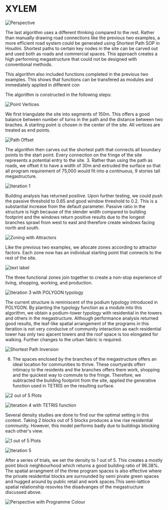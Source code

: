 # XYLEM

![Perspective](./imgs/r6.jpg)

The last algorithm uses a different thinking compared to the rest. Rather than manually drawing road connections like the previous two examples, a more efficient road system could be generated using Shortest Path SOP in Houdini. Shortest paths to certain key nodes in the site can be carved out and used both as roads and commercial spaces. This approach creates a high performing megastructure that could not be designed with conventional methods. 

This algorithm also included functions completed in the previous two examples. This shows that functions can be transfered as modules and immediately applied in different con

The algorithm is constructed in the following steps:

![Point Vertices](./imgs/c1.png)

We first triangulate the site into segments of 150m. This offers a good balance between number of turns in the path and the distance between two braches. A starting point is chosen in the center of the site. All vertices are treated as end points. 

![Path Offset](./imgs/c2.png)

The algorithm then carves out the shortest path that connects all boundary points to the start point. Every connection on the fringe of the site represents a potential entry to the site.
3.	Rather than using the path as roads, we offset it to have a width of 30m and extruded the surface so that all program requirement of 75,000 would fit into a continuous, 9 stories tall megastructure.

![Iteration 1](./imgs/c3.png)

Building analysis has returned positive. Upon further testing, we could push the passive threshold to 0.65 and good window threshold to 0.2. This is a substantial increase from the default parameter. Passive ratio in the structure is high because of the slender width compared to  building footprint and the windows return positive results due to the longest branches sprawl from west to east and therefore create windows facing north and south.


![Zoning with Attractors](./imgs/c4.png)


Like the previous two examples, we allocate zones according to attractor factors. Each zone now has an individual starting point that connects to the rest of the site.

![text label](./imgs/c5.png)

The three functional zones join together to create a non-stop experience of living, shopping, working, and production.

![Iteration 3 with POLYGON typology](./imgs/c6.png)

The current structure is reminiscent of the podium typology introduced in POLYGON. By planting the typology function as a module into this algorithm, we obtain a podium-tower typology with residential in the towers and others in the megastructure. Although performance analysis returned good results, the leaf-like spatial arrangement of the programs in this iteration is not very conducive of community interaction as each residential tower has only two ajacent towers and the roof space is too elongated for walking. Further changes to the urban fabric is required.


![Shortest Path Inversion](./imgs/c7.png)


8. The spaces enclosed by the branches of the megastructure offers an ideal location for communities to thrive. These courtyards offerr intimacy to the residents and the branches offers them work, shopping and the quickest way to commute to the fringe. Therefore, we subtracted the building footprint from the site, applied the generative function used in TETRIS on the resulting surface.

![2 out of 5 Plots](./imgs/c8.png)


![Iteration 4 with TETRIS function](./imgs/c9.png)

Several density studies are done to find our the optimal setting in this context. Taking 2 blocks out of 5 blocks produces a low rise residential community. However, this model performs badly due to buildings blocking each other's view.

![1 out of 5 Plots](./imgs/c10.png)


![Iteration 5](./imgs/c11.png)

After a series of trials, we set the density to 1 out of 5. This creates a mostly point block neighbourhood which returns a good building ratio of 96.38%. The spatial arrangment of the three program spaces is also effective where the private residential blocks are surrounded by semi pivate green spaces and hugged around by public retail and work spaces.This semi-lattice spatial relationship resovles the disadvanges of the megastructure discussed above.

![Perspective with Programme Colour](./imgs/r5.jpg)

